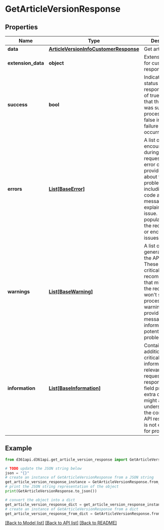 # GetArticleVersionResponse


## Properties

Name | Type | Description | Notes
------------ | ------------- | ------------- | -------------
**data** | [**ArticleVersionInfoCustomerResponse**](ArticleVersionInfoCustomerResponse.md) | Get article data | [optional] 
**extension_data** | **object** | Extension data for customer API response | [optional] 
**success** | **bool** | Indicates the status of the API response. A value of true signifies that the request was successfully processed, while false indicates a failure or error occurred. | [optional] 
**errors** | [**List[BaseError]**](BaseError.md) | A list of errors encountered during the API request. Each error object provides details about the problem, including an error code and a message explaining the issue. This field is populated when the request fails or encounters issues. | [optional] 
**warnings** | [**List[BaseWarning]**](BaseWarning.md) | A list of warnings generated during the API request. These are non-critical issues or recommendations that might affect the request but won&#39;t stop it from processing. Each warning object provides a message to inform the user of potential problems. | [optional] 
**information** | [**List[BaseInformation]**](BaseInformation.md) | Contains additional non-critical information relevant to the request or response. This field provides extra details that might assist in understanding the context of the API response but is not essential for processing. | [optional] 

## Example

```python
from d361api.d361api.get_article_version_response import GetArticleVersionResponse

# TODO update the JSON string below
json = "{}"
# create an instance of GetArticleVersionResponse from a JSON string
get_article_version_response_instance = GetArticleVersionResponse.from_json(json)
# print the JSON string representation of the object
print(GetArticleVersionResponse.to_json())

# convert the object into a dict
get_article_version_response_dict = get_article_version_response_instance.to_dict()
# create an instance of GetArticleVersionResponse from a dict
get_article_version_response_from_dict = GetArticleVersionResponse.from_dict(get_article_version_response_dict)
```
[[Back to Model list]](../README.md#documentation-for-models) [[Back to API list]](../README.md#documentation-for-api-endpoints) [[Back to README]](../README.md)



